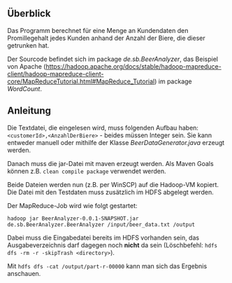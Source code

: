 ## Überblick
Das Programm berechnet für eine Menge an Kundendaten den Promillegehalt jedes Kunden anhand der Anzahl der Biere, die dieser getrunken hat.

Der Sourcode befindet sich im package *de.sb.BeerAnalyzer*, das Beispiel von Apache (https://hadoop.apache.org/docs/stable/hadoop-mapreduce-client/hadoop-mapreduce-client-core/MapReduceTutorial.html#MapReduce_Tutorial) im package *WordCount*.

## Anleitung

Die Textdatei, die eingelesen wird, muss folgenden Aufbau haben:
`<customerId>,<AnzahlDerBiere>` - beides müssen Integer sein.
Sie kann entweder manuell oder mithilfe der Klasse *BeerDataGenerator.java* erzeugt werden.

Danach muss die jar-Datei mit maven erzeugt werden. Als Maven Goals können z.B. `clean compile package` verwendet werden.

Beide Dateien werden nun (z.B. per WinSCP) auf die Hadoop-VM kopiert. Die Datei mit den Testdaten muss zusätzlich im HDFS abgelegt werden.

Der MapReduce-Job wird wie folgt gestartet:
```
hadoop jar BeerAnalyzer-0.0.1-SNAPSHOT.jar de.sb.BeerAnalyzer.BeerAnalyzer /input/beer_data.txt /output
```

Dabei muss die Eingabedatei bereits im HDFS vorhanden sein, das Ausgabeverzeichnis darf dagegen noch **nicht** da sein (Löschbefehl: `hdfs dfs -rm -r -skipTrash <directory>`).

Mit ``hdfs dfs -cat /output/part-r-00000`` kann man sich das Ergebnis anschauen.
